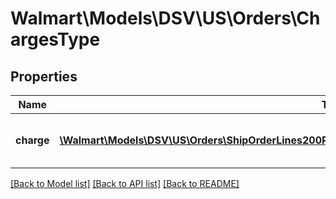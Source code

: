 # Walmart\Models\DSV\US\Orders\ChargesType

## Properties

Name | Type | Description | Notes
------------ | ------------- | ------------- | -------------
**charge** | [**\Walmart\Models\DSV\US\Orders\ShipOrderLines200ResponseOrderLinesOrderLineInnerChargesChargeInner[]**](ShipOrderLines200ResponseOrderLinesOrderLineInnerChargesChargeInner.md) | List of elements that make up a charge | [optional]


[[Back to Model list]](./) [[Back to API list]](../../../../../README.md#supported-apis) [[Back to README]](../../../../../README.md)
